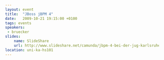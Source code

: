 ```yaml
---
layout: event
title:  "JBoss jBPM 4"
date:   2009-10-21 19:15:00 +0100
tags: events
speakers:
 - bruecker
slides:
    name: SlideShare
    url: http://www.slideshare.net/camunda/jbpm-4-bei-der-jug-karlsruhe
location: uni-ka-hs101
---
```

